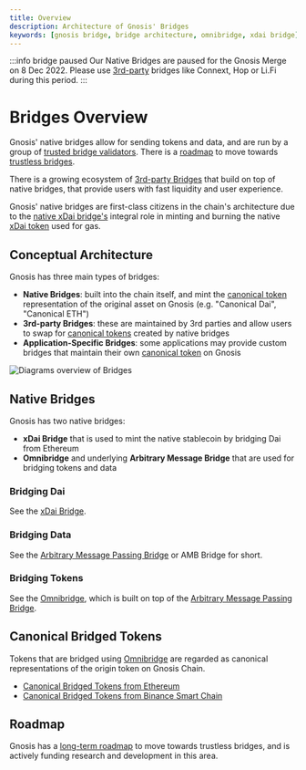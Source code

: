 ```yaml
---
title: Overview
description: Architecture of Gnosis' Bridges
keywords: [gnosis bridge, bridge architecture, omnibridge, xdai bridge]
---
```


:::info bridge paused
Our Native Bridges are paused for the Gnosis Merge on 8 Dec 2022. Please use [3rd-party](./third-party.md) bridges like Connext, Hop or Li.Fi during this period.
:::

# Bridges Overview

Gnosis' native bridges allow for sending tokens and data, and are run by a group of [trusted bridge validators](/bridges/tokenbridge/amb-bridge#bridge-validators). There is a [roadmap](/bridges/roadmap) to move towards [trustless bridges](/bridges/roadmap#trustless-bridges).

There is a growing ecosystem of [3rd-party Bridges](/user-guide/bridges) that build on top of native bridges, that provide users with fast liquidity and user experience.

Gnosis' native bridges are first-class citizens in the chain's architecture due to the [native xDai bridge's](/bridges/tokenbridge/xdai-bridge) integral role in minting and burning the native [xDai token](/about/tokens/xdai) used for gas. 
## Conceptual Architecture

Gnosis has three main types of bridges: 

- **Native Bridges**: built into the chain itself, and mint the [canonical token](#canonical-tokens) representation of the original asset on Gnosis (e.g. "Canonical Dai", "Canonical ETH")
- **3rd-party Bridges**: these are maintained by 3rd parties and allow users to swap for [canonical tokens](#canonical-tokens) created by native bridges
- **Application-Specific Bridges**: some applications may provide custom bridges that maintain their own [canonical token](#canonical-tokens) on Gnosis

![Diagrams overview of Bridges](/img/bridges/diagrams/bridge-overview.svg)
## Native Bridges

Gnosis has two native bridges:

- **xDai Bridge** that is used to mint the native stablecoin by bridging Dai from Ethereum
- **Omnibridge** and underlying **Arbitrary Message Bridge** that are used for bridging tokens and data 

### Bridging Dai

See the [xDai Bridge](/bridges/tokenbridge/xdai-bridge). 
### Bridging Data

See the [Arbitrary Message Passing Bridge](/bridges/tokenbridge/amb-bridge) or AMB Bridge for short.
### Bridging Tokens

See the [Omnibridge](/bridges/tokenbridge/omnibridge), which is built on top of the [Arbitrary Message Passing Bridge](/bridges/tokenbridge/amb-bridge).

## Canonical Bridged Tokens

Tokens that are bridged using [Omnibridge](/bridges/tokenbridge/omnibridge) are regarded as  canonical representations of the origin token on Gnosis Chain. 

- [Canonical Bridged Tokens from Ethereum](https://blockscout.com/xdai/mainnet/bridged-tokens/eth)
- [Canonical Bridged Tokens from Binance Smart Chain](https://blockscout.com/xdai/mainnet/bridged-tokens/bsc)

## Roadmap

Gnosis has a [long-term roadmap](/bridges/roadmap) to move towards trustless bridges, and is actively funding research and development in this area.
